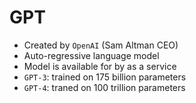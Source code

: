 # GPT

- Created by `OpenAI` (Sam Altman CEO)
- Auto-regressive language model
- Model is available for by as a service
- `GPT-3`: trained on 175 billion parameters
- `GPT-4`: traned on 100 trillion parameters

